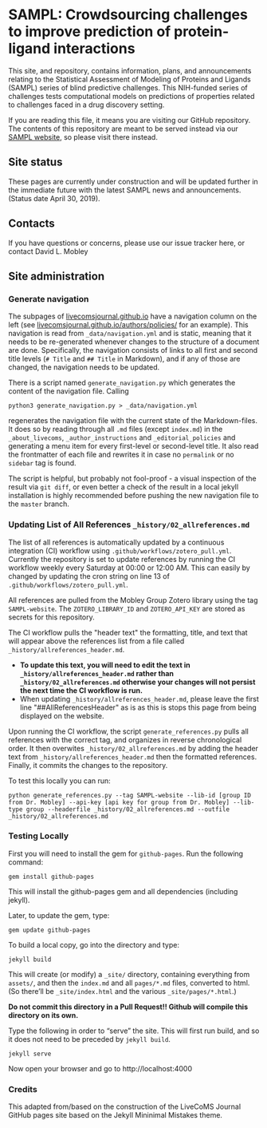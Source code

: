 # SAMPL: Crowdsourcing challenges to improve prediction of protein-ligand interactions

This site, and repository, contains information, plans, and announcements relating to the Statistical Assessment of Modeling of Proteins and Ligands (SAMPL) series of blind predictive challenges.
This NIH-funded series of challenges tests computational models on predictions of properties related to challenges faced in a drug discovery setting.

If you are reading this file, it means you are visiting our GitHub repository. The contents of this repository are meant to be served instead via our [SAMPL website](samplchallenges.github.io), so please visit there instead.

## Site status

These pages are currently under construction and will be updated further in the immediate future with the latest SAMPL news and announcements. (Status date April 30, 2019).

## Contacts

If you have questions or concerns, please use our issue tracker here, or contact David L. Mobley

## Site administration

### Generate navigation
The subpages of [livecomsjournal.github.io](https://livecomsjournal.github.io) have a navigation column on the left (see [livecomsjournal.github.io/authors/policies/](https://livecomsjournal.github.io/authors/policies/) for an example). This navigation is read from `_data/navigation.yml` and is static, meaning that it needs to be re-generated whenever changes to the structure of a document are done. Specifically, the navigation consists of links to all first and second title levels (`# Title` and `## Title` in Markdown), and if any of those are changed, the navigation needs to be updated.

There is a script named `generate_navigation.py` which generates the content of the navigation file. Calling
```
python3 generate_navigation.py > _data/navigation.yml
```
regenerates the navigation file with the current state of the Markdown-files. It does so by reading through all `.md` files (except `index.md`) in the `_about_livecoms`, `_author_instructions` and `_editorial_policies` and generating a menu item for every first-level or second-level title. It also read the frontmatter of each file and rewrites it in case no `permalink` or no `sidebar` tag is found.

The script is helpful, but probably not fool-proof - a visual inspection of the result via `git diff`, or even better a check of the result in a local jekyll installation is highly recommended before pushing the new navigation file to the `master` branch.

### Updating List of All References `_history/02_allreferences.md`
The list of all references is automatically updated by a continuous integration (CI) workflow using `.github/workflows/zotero_pull.yml`. Currently the repository is set to update references by running the CI workflow weekly every Saturday at 00:00 or 12:00 AM. This can easily by changed by updating the cron string on line 13 of `.github/workflows/zotero_pull.yml`.

All references are pulled from the Mobley Group Zotero library using the tag `SAMPL-website`. The `ZOTERO_LIBRARY_ID` and `ZOTERO_API_KEY` are stored as secrets for this repository. 

The CI workflow pulls the "header text" the formatting, title, and text that will appear above the references list from a file called `_history/allreferences_header.md`. 
  * **To update this text, you will need to edit the text in `_history/allreferences_header.md` rather than `_history/02_allreferences.md` otherwise your changes will not persist the next time the CI workflow is run.** 
  * When updating `_history/allreferences_header.md`, please leave the first line "##AllReferencesHeader" as is as this is stops this page from being displayed on the website. 

Upon running the CI workflow, the script `generate_references.py` pulls all references with the correct tag, and organizes in reverse chronological order. It then overwites `_history/02_allreferences.md` by adding the header text from `_history/allreferences_header.md` then the formatted references. Finally, it commits the changes to the repository. 

To test this locally you can run: 
```
python generate_references.py --tag SAMPL-website --lib-id [group ID from Dr. Mobley] --api-key [api key for group from Dr. Mobley] --lib-type group --headerfile _history/02_allreferences.md --outfile _history/02_allreferences.md
```

### Testing Locally

First you will need to install the gem for `github-pages`. Run the following command:

```
gem install github-pages
```

This will install the github-pages gem and all dependencies (including jekyll).

Later, to update the gem, type:

```
gem update github-pages
```

To build a local copy, go into the directory and type:

```
jekyll build
```

This will create (or modify) a `_site/` directory, containing everything from `assets/`, and then the `index.md` and all `pages/*.md` files, converted to html. (So there’ll be `_site/index.html` and the various `_site/pages/*.html`.)

**Do not commit this directory in a Pull Request!! Github will compile this directory on its own.**

Type the following in order to “serve” the site. This will first run build, and so it does not need to be preceded by `jekyll build`.

```
jekyll serve
```

Now open your browser and go to http://localhost:4000

### Credits

This adapted from/based on the construction of the LiveCoMS Journal GitHub pages site based on the Jekyll Mininimal Mistakes theme.
